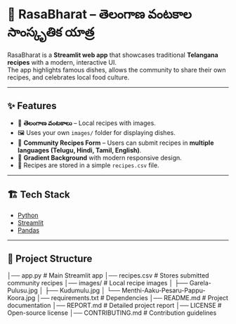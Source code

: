 # 🌾 RasaBharat – తెలంగాణ వంటకాల సాంస్కృతిక యాత్ర

RasaBharat is a **Streamlit web app** that showcases traditional **Telangana recipes** with a modern, interactive UI.  
The app highlights famous dishes, allows the community to share their own recipes, and celebrates local food culture.  

---

## ✨ Features
- 📸 **తెలంగాణ వంటకాలు** – Local recipes with images.  
- 🖼️ Uses your own `images/` folder for displaying dishes.  
- 📝 **Community Recipes Form** – Users can submit recipes in **multiple languages (Telugu, Hindi, Tamil, English)**.  
- 🎨 **Gradient Background** with modern responsive design.  
- 📂 Recipes are stored in a simple `recipes.csv` file.  


---

## 🏗️ Tech Stack
- [Python](https://www.python.org/)  
- [Streamlit](https://streamlit.io/)  
- [Pandas](https://pandas.pydata.org/)  

---

## 📂 Project Structure
│── app.py # Main Streamlit app
│── recipes.csv # Stores submitted community recipes
│── images/ # Local recipe images
│ ├── Garela-Pulusu.jpg
│ ├── Kudumulu.jpg
│ └── Menthi-Aaku-Pesaru-Pappu-Koora.jpg
│── requirements.txt # Dependencies
│── README.md # Project documentation
│── REPORT.md # Detailed project report
│── LICENSE # Open-source license
│── CONTRIBUTING.md # Contribution guidelines
